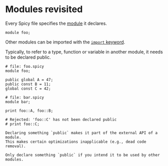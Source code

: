 # Modules revisited

Every Spicy file specifies the
[module](https://docs.zeek.org/projects/spicy/en/latest/programming/language/modules.html)
it declares.

```spicy
module foo;
```

Other modules can be imported with the [`import`
keyword](https://docs.zeek.org/projects/spicy/en/latest/programming/language/statements.html#import).

Typically, to refer to a type, function or variable in another module, it needs
to be declared public.

```spicy
# file: foo.spicy
module foo;

public global A = 47;
public const B = 11;
global const C = 42;
```

```spicy
# file: bar.spicy
module bar;

print foo::A, foo::B;

# Rejected: 'foo::C' has not been declared public
# print foo::C;
```

```admonish hint
Declaring something `public` makes it part of the external API of a module.
This makes certain optimizations inapplicable (e.g., dead code removal).

Only declare something `public` if you intend it to be used by other modules.
```
